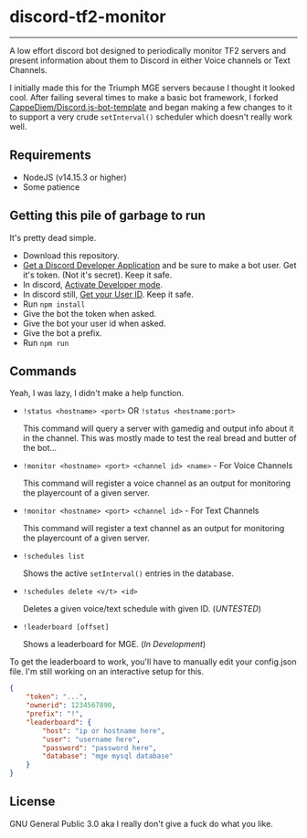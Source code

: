 # discord-tf2-monitor
----
A low effort discord bot designed to periodically monitor TF2 servers and present information about them to Discord in either Voice channels or Text Channels.

I initially made this for the Triumph MGE servers because I thought it looked cool. After failing several times to make a basic bot framework, I forked [CappeDiem/Discord.js-bot-template](https://github.com/CappeDiem/Discord.js-bot-template) and began making a few changes to it to support a very crude `setInterval()` scheduler which doesn't really work well.

## Requirements
+ NodeJS (v14.15.3 or higher)
+ Some patience

## Getting this pile of garbage to run
It's pretty dead simple. 

+ Download this repository.
+ [Get a Discord Developer Application](https://discord.com/developers/applications) and be sure to make a bot user. Get it's token. (Not it's secret). Keep it safe.
+ In discord, [Activate Developer mode](https://techswift.org/2020/09/17/how-to-enable-developer-mode-in-discord/).
+ In discord still, [Get your User ID](https://techswift.org/2020/04/22/how-to-find-your-user-id-on-discord/). Keep it safe.
+ Run `npm install`
+ Give the bot the token when asked.
+ Give the bot your user id when asked.
+ Give the bot a prefix.
+ Run `npm run`

## Commands
Yeah, I was lazy, I didn't make a help function.

+ `!status <hostname> <port>` OR `!status <hostname:port>`
    
    This command will query a server with gamedig and output info about it in the channel. This was mostly made to test the real bread and butter of the bot...
+ `!monitor <hostname> <port> <channel id> <name>` - For Voice Channels
    
    This command will register a voice channel as an output for monitoring the playercount of a given server.
+ `!monitor <hostname> <port> <channel id>` - For Text Channels
    
    This command will register a text channel as an output for monitoring the playercount of a given server.
+ `!schedules list`
    
    Shows the active `setInterval()` entries in the database.
+ `!schedules delete <v/t> <id>`
    
    Deletes a given voice/text schedule with given ID. (*UNTESTED*)
+ `!leaderboard [offset]`

    Shows a leaderboard for MGE. (*In Development*)
    
To get the leaderboard to work, you'll have to manually edit your config.json file. I'm still working on an interactive setup for this.
```json
{
    "token": "...",
    "ownerid": 1234567890,
    "prefix": "!",
    "leaderboard": {
        "host": "ip or hostname here",
        "user": "username here",
        "password": "password here",
        "database": "mge mysql database"
    }
}
```

## License
GNU General Public 3.0 aka I really don't give a fuck do what you like.